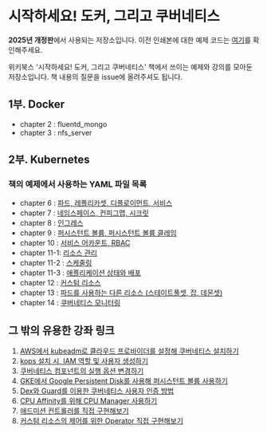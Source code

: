 # 시작하세요! 도커, 그리고 쿠버네티스

**2025년 개정판**에서 사용되는 저장소입니다. 이전 인쇄본에 대한 예제 코드는 [여기](https://github.com/alicek106/start-docker-kubernetes)를 확인해주세요.

위키북스 '시작하세요! 도커, 그리고 쿠버네티스' 책에서 쓰이는 예제와 강의를 모아둔 저장소입니다. 책 내용의 질문을 issue에 올려주셔도 됩니다.

## 1부. Docker

- chapter 2 : fluentd_mongo
- chapter 3 : nfs_server

## 2부. Kubernetes

### 책의 예제에서 사용하는 YAML 파일 목록

- chapter 6 : [파드, 레플리카셋, 디플로이먼트, 서비스](https://github.com/alicek106/start-docker-kubernetes-renewal/tree/master/chapter6)
- chapter 7 : [네임스페이스, 컨피그맵, 시크릿](https://github.com/alicek106/start-docker-kubernetes-renewal/tree/master/chapter7)
- chapter 8 : [인그레스](https://github.com/alicek106/start-docker-kubernetes-renewal/tree/master/chapter8)
- chapter 9 : [퍼시스턴트 볼륨, 퍼시스턴트 볼륨 클레임](https://github.com/alicek106/start-docker-kubernetes-renewal/tree/master/chapter9)
- chapter 10 : [서비스 어카운트, RBAC](https://github.com/alicek106/start-docker-kubernetes-renewal/tree/master/chapter10)
- chapter 11-1: [리소스 관리](https://github.com/alicek106/start-docker-kubernetes-renewal/tree/master/chapter11-1)
- chapter 11-2 : [스케줄링](https://github.com/alicek106/start-docker-kubernetes-renewal/tree/master/chapter11-2)
- chapter 11-3 : [애플리케이션 상태와 배포](https://github.com/alicek106/start-docker-kubernetes-renewal/tree/master/chapter11-3)
- chapter 12 : [커스텀 리소스](https://github.com/alicek106/start-docker-kubernetes-renewal/tree/master/chapter12)
- chapter 13 : [파드를 사용하는 다른 리소스 (스테이트풀셋, 잡, 데몬셋)](https://github.com/alicek106/start-docker-kubernetes-renewal/tree/master/chapter13)
- chapter 14 : [쿠버네티스 모니터링](https://github.com/alicek106/start-docker-kubernetes-renewal/tree/master/chapter14)

## 그 밖의 유용한 강좌 링크

1. [AWS에서 kubeadm로 클라우드 프로바이더를 설정해 쿠버네티스 설치하기](https://blog.naver.com/alice_k106/221696987140)
2. [kops 설치 시, IAM 역할 및 사용자 생성하기](https://blog.naver.com/alice_k106/221342005691)
3. [쿠버네티스 컴포넌트의 실행 옵션 변경하기](https://blog.naver.com/alice_k106/221737477464)
4. [GKE에서 Google Persistent Disk를 사용해 퍼시스턴트 볼륨 사용하기](https://blog.naver.com/alice_k106/221737984779)
5. [Dex와 Guard를 이용한 쿠버네티스 사용자 인증 방법](https://blog.naver.com/alice_k106/221598325656)
6. [CPU Affinity를 위해 CPU Manager 사용하기](https://blog.naver.com/alice_k106/221633530545)
7. [애드미션 컨트롤러를 직접 구현해보기](https://blog.naver.com/alice_k106/221546328906)
8. [커스텀 리소스의 제어를 위한 Operator 직접 구현해보기](https://blog.naver.com/alice_k106/221586279079)

